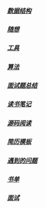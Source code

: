 ##### [数据结构](/data-structure/index "数据结构")
##### [随想](/blog "个人博客")

##### [工具](/tools/index)

##### [算法](/algorithm/index)

##### [面试题总结](/interview "面试题总结")


##### [读书笔记](/readbook/readme  "读书笔记")

##### [源码阅读](/sourceread "源码阅读")

##### [简历模板](/resume-template "简历模板")

##### [遇到的问题](/problem "遇到的问题")

##### [书单](/booklist/index "技术书单")

##### [面试](/interview-others "Java面试")
